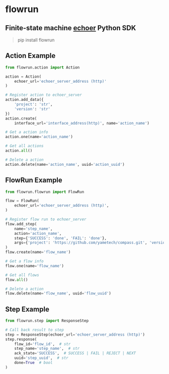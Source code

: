 # flowrun

Finite-state machine [echoer](https://github.com/yametech/echoer "Markdown") Python  SDK
---------

> pip install flowrun

Action Example
---------

```python
from flowrun.action import Action

action = Action(
    echoer_url='echoer_server_address (http)'
)

# Register action to echoer_server
action.add_data({
    'project': 'str',
    'version': 'str'
})
action.create(
    interface_url='interface_address(http)', name='action_name')

# Get a action info
action.one(name='action_name')

# Get all actions 
action.all()

# Delete a action
action.delete(name='action_name', uuid='action_uuid')

```

FlowRun Example
---------

```python
from flowrun.flowrun import FlowRun

flow = FlowRun(
    echoer_url='echoer_server_address (http)',
)

# Register flow run to echoer_server
flow.add_step(
    name='step_name',
    action='action_name',
    step={'SUCCESS': 'done', 'FAIL': 'done'},
    args={'project': 'https://github.com/yametech/compass.git', 'version': 'v0.1.0'}
)
flow.create(name='flow_name')

# Get a flow info
flow.one(name='flow_name')

# Get all flows 
flow.all()

# Delete a action
flow.delete(name='flow_name', uuid='flow_uuid')

```

Step Example
---------

```python
from flowrun.step import ResponseStep

# Call back result to step
step = ResponseStep(echoer_url='echoer_server_address (http)')
step.response(
    flow_id='flow_id',  # str
    step_name='step_name',  # str
    ack_state='SUCCESS',  # SUCCESS | FAIL | REJECT | NEXT
    uuid='step_uuid',  # str
    done=True  # bool
)
```